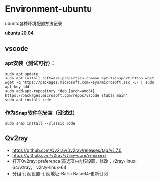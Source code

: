# Environment-ubuntu
ubuntu各种环境配置方法记录

**ubuntu 20.04**

## vscode
### apt安装（测试可行）：
```
sudo apt update
sudo apt install software-properties-common apt-transport-https wget
wget -q https://packages.microsoft.com/keys/microsoft.asc -O- | sudo apt-key add -
sudo add-apt-repository "deb [arch=amd64] https://packages.microsoft.com/repos/vscode stable main"
sudo apt install code
```

### 作为Snap软件包安装（没试过）
```
sudo snap install --classic code
```

## Qv2ray

* https://github.com/Qv2ray/Qv2ray/releases/tag/v2.7.0
* https://github.com/v2ray/v2ray-core/releases/
* 打开Qv2ray: preference(首选项)-内核设置，修改：v2ray-linux-64/v2ray， v2ray-linux-64
* 分组-订阅设置-订阅地址-Basic Base64-更新订阅

